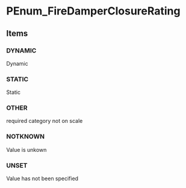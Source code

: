# PEnum_FireDamperClosureRating

## Items

### DYNAMIC
Dynamic

### STATIC
Static

### OTHER
required category not on scale

### NOTKNOWN
Value is unkown

### UNSET
Value has not been specified
